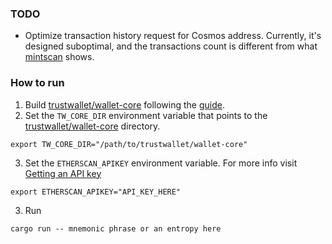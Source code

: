 ### TODO

 - Optimize transaction history request for Cosmos address.
Currently, it's designed suboptimal, and the transactions count is different from
what [mintscan](https://www.mintscan.io/) shows.

### How to run

1. Build [trustwallet/wallet-core](https://github.com/trustwallet/wallet-core) following
   the [guide](https://developer.trustwallet.com/wallet-core/developing-the-library/building).
2. Set the `TW_CORE_DIR` environment variable that points
   to the [trustwallet/wallet-core](https://github.com/trustwallet/wallet-core) directory.

```shell
export TW_CORE_DIR="/path/to/trustwallet/wallet-core"
```

3. Set the `ETHERSCAN_APIKEY` environment variable. For more info
   visit [Getting an API key](https://docs.etherscan.io/getting-started/viewing-api-usage-statistics)

```shell
export ETHERSCAN_APIKEY="API_KEY_HERE"
```

3. Run

```shell
cargo run -- mnemonic phrase or an entropy here
```
